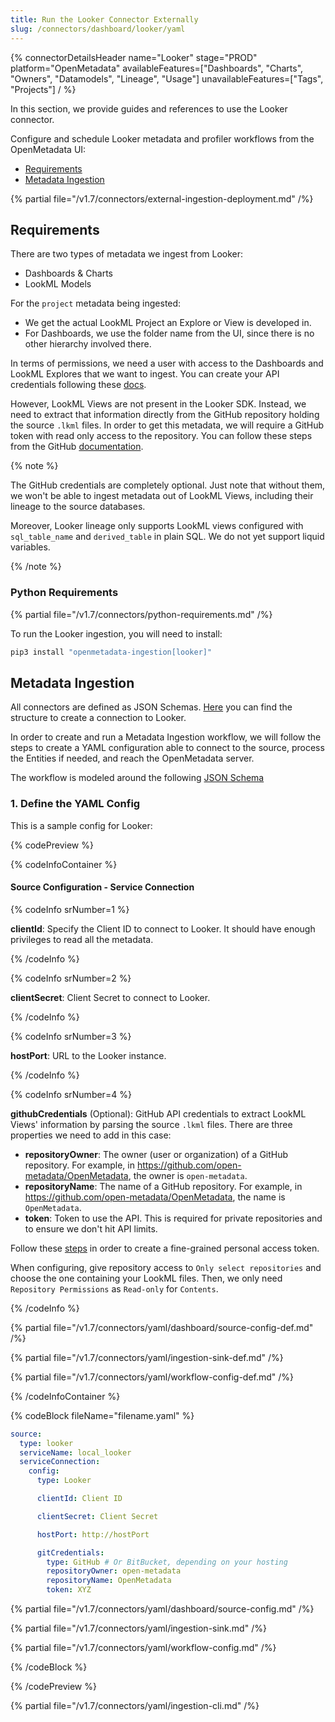 ```yaml
---
title: Run the Looker Connector Externally
slug: /connectors/dashboard/looker/yaml
---
```


{% connectorDetailsHeader
  name="Looker"
  stage="PROD"
  platform="OpenMetadata"
  availableFeatures=["Dashboards", "Charts", "Owners", "Datamodels", "Lineage", "Usage"]
  unavailableFeatures=["Tags", "Projects"]
/ %}

In this section, we provide guides and references to use the Looker connector.

Configure and schedule Looker metadata and profiler workflows from the OpenMetadata UI:

- [Requirements](#requirements)
- [Metadata Ingestion](#metadata-ingestion)

{% partial file="/v1.7/connectors/external-ingestion-deployment.md" /%}

## Requirements

There are two types of metadata we ingest from Looker:
- Dashboards & Charts
- LookML Models

For the `project` metadata being ingested:
- We get the actual LookML Project an Explore or View is developed in.
- For Dashboards, we use the folder name from the UI, since there is no other hierarchy involved there.

In terms of permissions, we need a user with access to the Dashboards and LookML Explores that we want to ingest. You can
create your API credentials following these [docs](https://cloud.google.com/looker/docs/api-auth).

However, LookML Views are not present in the Looker SDK. Instead, we need to extract that information directly from
the GitHub repository holding the source `.lkml` files. In order to get this metadata, we will require a GitHub token
with read only access to the repository. You can follow these steps from the GitHub [documentation](https://docs.github.com/en/enterprise-server@3.4/authentication/keeping-your-account-and-data-secure/creating-a-personal-access-token).

{% note %}

The GitHub credentials are completely optional. Just note that without them, we won't be able to ingest metadata
out of LookML Views, including their lineage to the source databases.

Moreover, Looker lineage only supports LookML views configured with `sql_table_name` and `derived_table` in plain SQL.
We do not yet support liquid variables.

{% /note %}

### Python Requirements

{% partial file="/v1.7/connectors/python-requirements.md" /%}

To run the Looker ingestion, you will need to install:

```bash
pip3 install "openmetadata-ingestion[looker]"
```

## Metadata Ingestion

All connectors are defined as JSON Schemas. 
[Here](https://github.com/open-metadata/OpenMetadata/blob/main/openmetadata-spec/src/main/resources/json/schema/entity/services/connections/dashboard/lookerConnection.json)
you can find the structure to create a connection to Looker.

In order to create and run a Metadata Ingestion workflow, we will follow
the steps to create a YAML configuration able to connect to the source,
process the Entities if needed, and reach the OpenMetadata server.

The workflow is modeled around the following
[JSON Schema](https://github.com/open-metadata/OpenMetadata/blob/main/openmetadata-spec/src/main/resources/json/schema/metadataIngestion/workflow.json)

### 1. Define the YAML Config

This is a sample config for Looker:

{% codePreview %}

{% codeInfoContainer %}

#### Source Configuration - Service Connection

{% codeInfo srNumber=1 %}

**clientId**: Specify the Client ID to connect to Looker. It should have enough privileges to read all the metadata.

{% /codeInfo %}

{% codeInfo srNumber=2 %}

**clientSecret**: Client Secret to connect to Looker.

{% /codeInfo %}

{% codeInfo srNumber=3 %}

**hostPort**: URL to the Looker instance.

{% /codeInfo %}

{% codeInfo srNumber=4 %}

**githubCredentials** (Optional): GitHub API credentials to extract LookML Views' information by parsing the source `.lkml` files. There are three
properties we need to add in this case:

- **repositoryOwner**: The owner (user or organization) of a GitHub repository. For example, in https://github.com/open-metadata/OpenMetadata, the owner is `open-metadata`.
- **repositoryName**: The name of a GitHub repository. For example, in https://github.com/open-metadata/OpenMetadata, the name is `OpenMetadata`.
- **token**: Token to use the API. This is required for private repositories and to ensure we don't hit API limits.

Follow these [steps](https://docs.github.com/en/authentication/keeping-your-account-and-data-secure/creating-a-personal-access-token#creating-a-fine-grained-personal-access-token) in order to create a fine-grained personal access token.

When configuring, give repository access to `Only select repositories` and choose the one containing your LookML files. Then, we only need `Repository Permissions` as `Read-only` for `Contents`.


{% /codeInfo %}

{% partial file="/v1.7/connectors/yaml/dashboard/source-config-def.md" /%}

{% partial file="/v1.7/connectors/yaml/ingestion-sink-def.md" /%}

{% partial file="/v1.7/connectors/yaml/workflow-config-def.md" /%}

{% /codeInfoContainer %}

{% codeBlock fileName="filename.yaml" %}

```yaml {% isCodeBlock=true %}
source:
  type: looker
  serviceName: local_looker
  serviceConnection:
    config:
      type: Looker
```
```yaml {% srNumber=1 %}
      clientId: Client ID
```
```yaml {% srNumber=2 %}
      clientSecret: Client Secret
```
```yaml {% srNumber=3 %}
      hostPort: http://hostPort
```
```yaml {% srNumber=4 %}
      gitCredentials:
        type: GitHub # Or BitBucket, depending on your hosting
        repositoryOwner: open-metadata
        repositoryName: OpenMetadata
        token: XYZ
```

{% partial file="/v1.7/connectors/yaml/dashboard/source-config.md" /%}

{% partial file="/v1.7/connectors/yaml/ingestion-sink.md" /%}

{% partial file="/v1.7/connectors/yaml/workflow-config.md" /%}

{% /codeBlock %}

{% /codePreview %}

{% partial file="/v1.7/connectors/yaml/ingestion-cli.md" /%}
